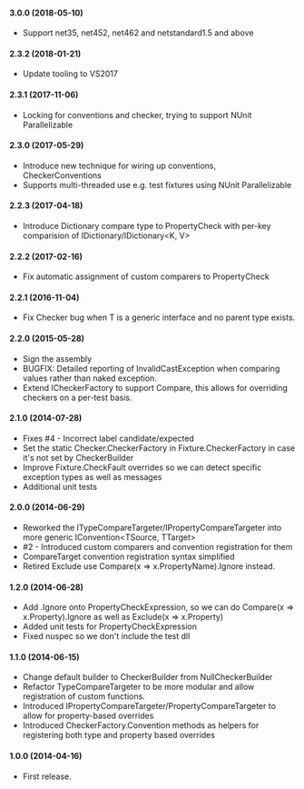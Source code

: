 #### 3.0.0 (2018-05-10)
* Support net35, net452, net462 and netstandard1.5 and above

#### 2.3.2 (2018-01-21)
* Update tooling to VS2017

#### 2.3.1 (2017-11-06)
* Locking for conventions and checker, trying to support NUnit Parallelizable

#### 2.3.0 (2017-05-29)
* Introduce new technique for wiring up conventions, CheckerConventions 
* Supports multi-threaded use e.g. test fixtures using NUnit Parallelizable

#### 2.2.3 (2017-04-18)
* Introduce Dictionary compare type to PropertyCheck with per-key comparision of IDictionary/IDictionary<K, V>

#### 2.2.2 (2017-02-16)
* Fix automatic assignment of custom comparers to PropertyCheck

#### 2.2.1 (2016-11-04)
* Fix Checker<T> bug when T is a generic interface and no parent type exists.

#### 2.2.0 (2015-05-28)
* Sign the assembly
* BUGFIX: Detailed reporting of InvalidCastException when comparing values rather than naked exception.
* Extend ICheckerFactory to support Compare<T>, this allows for overriding checkers on a per-test basis.

#### 2.1.0 (2014-07-28)
* Fixes #4 - Incorrect label candidate/expected 
* Set the static Checker.CheckerFactory in Fixture.CheckerFactory in case it's not set by CheckerBuilder 
* Improve Fixture.CheckFault overrides so we can detect specific exception types as well as messages 
* Additional unit tests

#### 2.0.0 (2014-06-29)
* Reworked the ITypeCompareTargeter/IPropertyCompareTargeter into more generic IConvention<TSource, TTarget>
* #2 - Introduced custom comparers and convention registration for them
* CompareTarget convention registration syntax simplified
* Retired Exclude use Compare(x => x.PropertyName).Ignore instead.

#### 1.2.0 (2014-06-28)
* Add .Ignore onto PropertyCheckExpression, so we can do Compare(x => x.Property).Ignore as well as Exclude(x => x.Property)
* Added unit tests for PropertyCheckExpression
* Fixed nuspec so we don't include the test dll

#### 1.1.0 (2014-06-15)
* Change default builder to CheckerBuilder from NullCheckerBuilder
* Refactor TypeCompareTargeter to be more modular and allow registration of custom functions.
* Introduced IPropertyCompareTargeter/PropertyCompareTargeter to allow for property-based overrides
* Introduced CheckerFactory.Convention methods as helpers for registering both type and property based overrides

#### 1.0.0 (2014-04-16)
* First release.